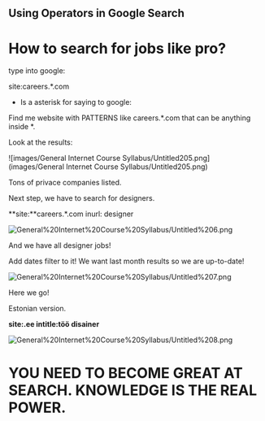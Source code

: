 ## Using Operators in Google Search

# How to search for jobs like pro?

type into google:

site:careers.*.com

* Is a asterisk for saying to google: 

Find me website with PATTERNS like careers.*.com that can be anything inside *. 

Look at the results:

![images/General Internet Course Syllabus/Untitled205.png](images/General Internet Course Syllabus/Untitled205.png)

Tons of privace companies listed.

Next step, we have to search for designers. 

**site:**careers.*.com  inurl: designer

![General%20Internet%20Course%20Syllabus/Untitled%206.png](General%20Internet%20Course%20Syllabus/Untitled%206.png)

And we have all designer jobs!

Add dates filter to it! We want last month results so we are up-to-date!

![General%20Internet%20Course%20Syllabus/Untitled%207.png](General%20Internet%20Course%20Syllabus/Untitled%207.png)

Here we go!

Estonian version.

**site:.ee intitle:töö disainer**

![General%20Internet%20Course%20Syllabus/Untitled%208.png](General%20Internet%20Course%20Syllabus/Untitled%208.png)

# **YOU NEED TO BECOME GREAT AT SEARCH. KNOWLEDGE IS THE REAL POWER.**
